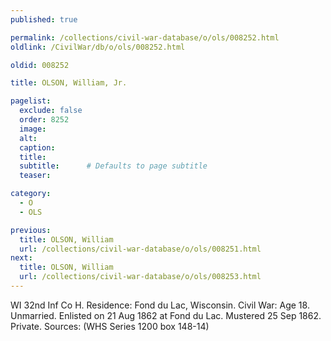 ```yaml
---
published: true

permalink: /collections/civil-war-database/o/ols/008252.html
oldlink: /CivilWar/db/o/ols/008252.html

oldid: 008252

title: OLSON, William, Jr.

pagelist:
  exclude: false
  order: 8252
  image: 
  alt:
  caption:
  title:
  subtitle:      # Defaults to page subtitle
  teaser:

category: 
  - O 
  - OLS

previous:
  title: OLSON, William
  url: /collections/civil-war-database/o/ols/008251.html  
next:
  title: OLSON, William
  url: /collections/civil-war-database/o/ols/008253.html   
---
```

WI 32nd Inf Co H. Residence: Fond du Lac, Wisconsin. Civil War: Age 18. Unmarried. Enlisted on 21 Aug 1862 at Fond du Lac. Mustered 25 Sep 1862. Private. Sources: (WHS Series 1200 box 148-14)